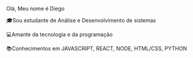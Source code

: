 Olá, Meu nome é Diego

🎓Sou estudante de Análise e Desenvolvimento de sistemas 

 💻Amante da tecnologia e da programação 
 
 📚Conhecimentos em JAVASCRIPT, REACT, NODE, HTML/CSS, PYTHON
